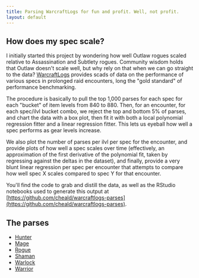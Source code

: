 ```yaml
---
title: Parsing WarcraftLogs for fun and profit. Well, not profit.
layout: default
---
```


## How does my spec scale?

I initially started this project by wondering how well Outlaw rogues scaled relative to Assassination and Subtlety rogues. Community wisdom holds that Outlaw doesn't scale well, but why rely on that when we can go straight to the data? [WarcraftLogs](https://warcraftlogs.com) provides scads of data on the performance of various specs in prolonged raid encounters, long the "gold standard" of performance benchmarking.

The procedure is basically to pull the top 1,000 parses for each spec for each "bucket" of item levels from 840 to 880. Then, for an encounter, for each spec/ilvl bucket combo, we reject the top and bottom 5% of parses, and chart the data with a box plot, then fit it with both a local polynomial regression fitter and a linear regression fitter. This lets us eyeball how well a spec performs as gear levels increase.

We also plot the number of parses per ilvl per spec for the encounter, and provide plots of how well a spec scales over time (effectively, an approximation of the first derivative of the polynomial fit, taken by regressing against the deltas in the dataset), and finally, provide a very blunt linear regression per spec per encounter that attempts to compare how well spec X scales compared to spec Y for that encounter.

You'll find the code to grab and distill the data, as well as the RStudio notebooks used to generate this output at [https://github.com/cheald/warcraftlogs-parses](https://github.com/cheald/warcraftlogs-parses).

## The parses

* [Hunter](hunter.html)
* [Mage](mage.html)
* [Rogue](rogue.html)
* [Shaman](shaman.html)
* [Warlock](warlock.html)
* [Warrior](warrior.html)
